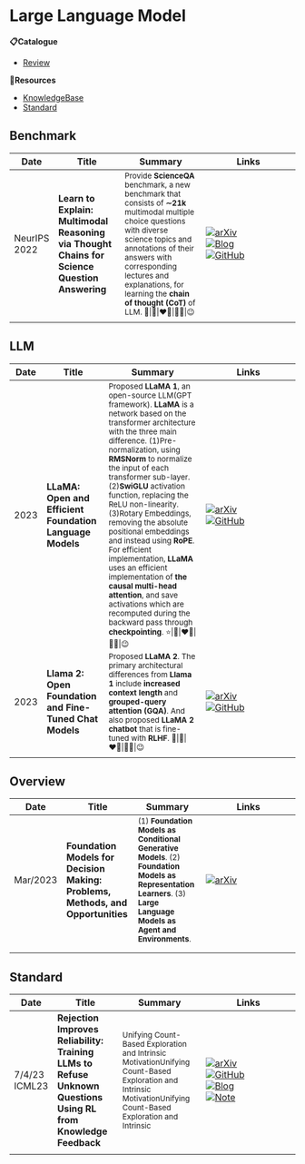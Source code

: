 # Large Language Model


**📋Catalogue**
* [Review](#review)

**🔬Resources**
* [KnowledgeBase](./llm_knowledge_base.md)
* [Standard](#standard)


## Benchmark

| Date            | Title                                                                                        | Summary                                                                                                                                                                                                                                                                                                            | Links                                                                                                                                                                                                                                                                                                                                                                                                                              |
| --------------- | -------------------------------------------------------------------------------------------- | ------------------------------------------------------------------------------------------------------------------------------------------------------------------------------------------------------------------------------------------------------------------------------------------------------------------ | ---------------------------------------------------------------------------------------------------------------------------------------------------------------------------------------------------------------------------------------------------------------------------------------------------------------------------------------------------------------------------------------------------------------------------------- |
| NeurIPS<br>2022 | **Learn to Explain: Multimodal Reasoning via Thought Chains for Science Question Answering** | <sub>Provide **ScienceQA** benchmark, a new benchmark that consists of **∼21k** multimodal multiple choice questions with diverse science topics and annotations of their answers with corresponding lectures and explanations, for learning the **chain of thought (CoT)** of LLM. 💫\|🌷\|❤️‍🔥\|👍🏻\|😉 </sub> | <div style='width:150px;'>[![arXiv](https://img.shields.io/badge/arXiv-Paper-%23D2691E?logo=arxiv)](https://arxiv.org/abs/2209.09513)</div><div style='width:150px;'>[![Blog](https://img.shields.io/badge/Blog-Website-yellow?logo=rss)](https://scienceqa.github.io/)</div><div style='width:150px;'>[![GitHub](https://img.shields.io/badge/GitHub-View-brightgreen?logo=github)](https://github.com/lupantech/ScienceQA)</div> |
|                 |                                                                                              |                                                                                                                                                                                                                                                                                                                    |                                                                                                                                                                                                                                                                                                                                                                                                                                    |

## LLM
| Date | Title                                                    | Summary                                                                                                                                                                                                                                                                                                                                                                                                                                                                                                                                                                                                                                                                 | Links                                                                                                                                                                                                                                                                                         |
| ---- | -------------------------------------------------------- | ----------------------------------------------------------------------------------------------------------------------------------------------------------------------------------------------------------------------------------------------------------------------------------------------------------------------------------------------------------------------------------------------------------------------------------------------------------------------------------------------------------------------------------------------------------------------------------------------------------------------------------------------------------------------- | --------------------------------------------------------------------------------------------------------------------------------------------------------------------------------------------------------------------------------------------------------------------------------------------- |
| 2023 | **LLaMA: Open and Efficient Foundation Language Models** | <sub>Proposed **LLaMA 1**, an open-source LLM(GPT framework). **LLaMA** is a network based on the transformer architecture with the three main difference. (1)Pre-normalization, using **RMSNorm** to normalize the input of each transformer sub-layer. (2)**SwiGLU** activation function, replacing the ReLU non-linearity. (3)Rotary Embeddings, removing the absolute positional embeddings and instead using **RoPE**. For efficient implementation, **LLaMA** uses an efficient implementation of **the causal multi-head attention**, and save activations which are recomputed during the backward pass through **checkpointing**. ⭐\|🌸\|❤️‍🔥\|👍🏻\|😉</sub> | <div style='width:150px;'>[![arXiv](https://img.shields.io/badge/arXiv-Paper-%23D2691E?logo=arxiv)](https://arxiv.org/abs/2302.13971)</div><div style='width:150px;'>[![GitHub](https://img.shields.io/badge/GitHub-View-brightgreen?logo=github)](https://github.com/meta-llama/llama)</div> |
| 2023 | **Llama 2: Open Foundation and Fine-Tuned Chat Models**  | <sub>Proposed **LLaMA 2**. The primary architectural differences from **Llama 1** include **increased context length** and **grouped-query attention (GQA)**. And also proposed **LLaMA 2 chatbot** that is fine-tuned with **RLHF**. 💫\|🌸\|❤️‍🔥\|👍🏽\|😉</sub>                                                                                                                                                                                                                                                                                                                                                                                                     | <div style='width:150px;'>[![arXiv](https://img.shields.io/badge/arXiv-Paper-%23D2691E?logo=arxiv)](https://arxiv.org/abs/2307.09288)</div><div style='width:150px;'>[![GitHub](https://img.shields.io/badge/GitHub-View-brightgreen?logo=github)](https://github.com/meta-llama/llama)</div> |
|      |                                                          |                                                                                                                                                                                                                                                                                                                                                                                                                                                                                                                                                                                                                                                                         |                                                                                                                                                                                                                                                                                               |

## Overview

| Date     | Title                                                                           | Summary                                                                                                                                                                                | Links                                                                                                                                       |
| -------- | ------------------------------------------------------------------------------- | -------------------------------------------------------------------------------------------------------------------------------------------------------------------------------------- | ------------------------------------------------------------------------------------------------------------------------------------------- |
| Mar/2023 | **Foundation Models for Decision Making: Problems, Methods, and Opportunities** | <sub>(1) **Foundation Models as Conditional Generative Models**. (2) **Foundation Models as Representation Learners**. (3) **Large Language Models as Agent and Environments**. </sub> | <div style='width:150px;'>[![arXiv](https://img.shields.io/badge/arXiv-Paper-%23D2691E?logo=arxiv)](https://arxiv.org/abs/2303.04129)</div> |
|          |                                                                                 |                                                                                                                                                                                        |                                                                                                                                             |
|          |                                                                                 |                                                                                                                                                                                        |                                                                                                                                             |



## Standard

| Date             | Title                                                                                                          | Summary                                                                                                                                                                       | Links                                                                                                                                                                                                                                                                                                                                                                                                                                                                                                                                                                                                                       |
| ---------------- | -------------------------------------------------------------------------------------------------------------- | ----------------------------------------------------------------------------------------------------------------------------------------------------------------------------- | --------------------------------------------------------------------------------------------------------------------------------------------------------------------------------------------------------------------------------------------------------------------------------------------------------------------------------------------------------------------------------------------------------------------------------------------------------------------------------------------------------------------------------------------------------------------------------------------------------------------------- |
| 7/4/23<br>ICML23 | **Rejection Improves Reliability: Training LLMs to Refuse Unknown Questions Using RL from Knowledge Feedback** | <sub> Unifying Count-Based Exploration and Intrinsic MotivationUnifying Count-Based Exploration and Intrinsic MotivationUnifying Count-Based Exploration and Intrinsic </sub> | <div style='width:150px;'>[![arXiv](https://img.shields.io/badge/arXiv-Paper-%23D2691E?logo=arxiv)](https://cdn.openai.com/papers/weak-to-strong-generalization.pdf)</div><div style='width:150px;'>[![GitHub](https://img.shields.io/badge/GitHub-View-brightgreen?logo=github)](https://github.com/openai/weak-to-strong)</div><div style='width:150px;'>[![Blog](https://img.shields.io/badge/Blog-Posts-yellow?logo=rss)](https://mp.weixin.qq.com/s/f6YW-CxnLhnfMWTLg4M4Cw)</div><div style='width:150px;'>[![Note](https://img.shields.io/badge/Note-Read-blue?logo=dependabot)](summary/2024-03/2403.18349.md)</div> |
|                  |                                                                                                                |                                                                                                                                                                               |                                                                                                                                                                                                                                                                                                                                                                                                                                                                                                                                                                                                                             |
